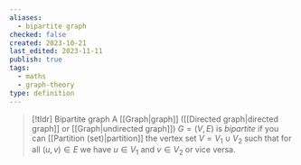 ```yaml
---
aliases:
  - bipartite graph
checked: false
created: 2023-10-21
last_edited: 2023-11-11
publish: true
tags:
  - maths
  - graph-theory
type: definition
---
```

>[!tldr] Bipartite graph
>A [[Graph|graph]] ([[Directed graph|directed graph]] or [[Graph|undirected graph]]) $G = (V,E)$ is *bipartite* if you can [[Partition (set)|partition]] the vertex set $V = V_1 \cup V_2$ such that for all $(u,v) \in E$ we have $u \in V_1$ and $v \in V_2$ or vice versa.

